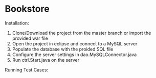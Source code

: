 # Bookstore

Installation:

1. Clone/Download the project from the master branch or import the provided war file
2. Open the project in eclipse and connect to a MySQL server
3. Populate the database with the proided SQL file 
4. Configure the server settings in dao.MySQLConnector.java
5. Run ctrl.Start.java on the server

Running Test Cases:


